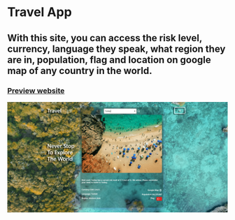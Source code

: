 # Travel App
## With this site, you can access the risk level, currency, language they speak, what region they are in, population, flag and location on google map of any country in the world.
### [Preview website](https://milyazkamil.github.io/Travel-App/)
![](./src/assets/images/readme-image.png)